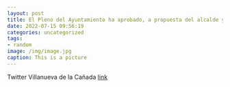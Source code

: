 ```yaml
---
layout: post
title: El Pleno del Ayuntamiento ha aprobado, a propuesta del alcalde y por unanimidad, dar el nombre de MiguelÁngelBlanco a una calle...
date: 2022-07-15 09:56:19
categories: uncategorized
tags:
- random
image: /img/image.jpg
caption: This is a picture
---
```

Twitter Villanueva de la Cañada [link](https://twitter.com/AytoVDLCanada/status/1547570857098194945)
